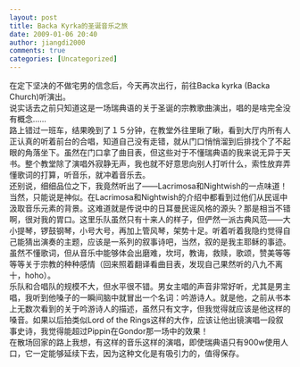 ```yaml
---
layout: post
title: Backa Kyrka的圣诞音乐之旅
date: 2009-01-06 20:40
author: jiangdi2000
comments: true
categories: [Uncategorized]
---
```

<div id="msgcns!C840C88DA912213B!1316" class="bvMsg"> 在定下坚决的不做宅男的信念后，今天再次出行，前往Backa kyrka (Backa Church)听演出。<br />说实话去之前只知道这是一场瑞典语的关于圣诞的宗教歌曲演出，唱的是啥完全没有概念……<br />路上错过一班车，结果晚到了１５分钟，在教堂外往里瞅了瞅，看到大厅内所有人正认真的听着前台的合唱，知道自己没有走错，就从门口悄悄溜到后排找个了不起眼的角落坐下。虽然在门口拿了曲目表，但这些对于不懂瑞典语的我来说无异于天书。整个教堂除了演唱外寂静无声，我也就不好意思向别人打听什么，索性放弃弄懂歌词的打算，听音乐，就冲着音乐去。<br />还别说，细细品位之下，我竟然听出了——Lacrimosa和Nightwish的一点味道！当然，只能说是神似。在Lacrimosa和Nightwish的介绍中都看到过他们从民谣中汲取音乐元素的背景。这难道就是传说中的日耳曼民谣风格的源头？那是相当不错啊，很对我的胃口。这里乐队虽然只有十来人的样子，但俨然一派古典风范——大小提琴，锣鼓钢琴，小号大号，再加上管风琴，架势十足。听着听着我隐约觉得自己能猜出演奏的主题，应该是一系列的叙事诗吧，当然，叙的是我主耶稣的事迹。虽然不懂歌词，但从音乐中能够体会出磨难，坎坷，教诲，救赎，歌颂，赞美等等等等关于宗教的种种感情（回来照着翻译看曲目表，发现自己果然听的八九不离十，hoho）。<br />乐队和合唱队的规模不大，但水平很不错。男女主唱的声音非常好听，尤其是男主唱，我听到他嗓子的一瞬间脑中就冒出一个名词：吟游诗人。就是他，之前从书本上无数次看到的关于吟游诗人的描述，虽然只有文字，但我觉得就应该是他这样的嗓音。如果以后拍类似Lord of the Rings这样的大作，应该让他出镜演唱一段叙事史诗，我觉得能超过Pippin在Gondor那一场中的效果！<br />在散场回家的路上我想，有这样的音乐这样的演唱，即使瑞典语只有900w使用人口，它一定能够延续下去，因为这种文化是有吸引力的，值得保存。<br /><br /><span><a href="http://jiangdi2000.files.wordpress.com/2009/01/backakyrka.jpg?w=300" target="_blank" rel="WLPP;url=https://uodwca.blu.livefilestore.com/y1mWpDLtsCTPrutDxE9X-MlzBNjUKRF0qAkgP6ijyl88XnbRblxFyZmOt0jF_4xLGL4mV2RLSJ6HBaJcfowWJBSb5HAVtYv7Okb1NT1zHaUayE-goPqZO6Da_Q4ytBpQcC9BM_u1SkfInU/Backa%20Kyrka.JPG"><img src="http://jiangdi2000.files.wordpress.com/2009/01/backakyrka.jpg?w=300" alt="" /></a></span><br /> <br /> <br /> <br /></div>
